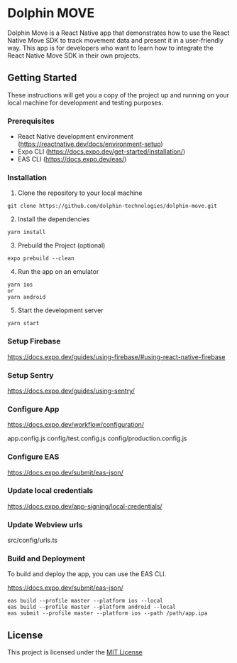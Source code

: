 # Dolphin MOVE

Dolphin Move is a React Native app that demonstrates how to use the React Native Move SDK to track movement data and present it in a user-friendly way. This app is for developers who want to learn how to integrate the React Native Move SDK in their own projects.

## Getting Started

These instructions will get you a copy of the project up and running on your local machine for development and testing purposes.

### Prerequisites

- React Native development environment (https://reactnative.dev/docs/environment-setup)
- Expo CLI (https://docs.expo.dev/get-started/installation/)
- EAS CLI (https://docs.expo.dev/eas/)

### Installation

1. Clone the repository to your local machine

```console
git clone https://github.com/dolphin-technologies/dolphin-move.git
```

2. Install the dependencies

```console
yarn install
```

3. Prebuild the Project (optional)

```console
expo prebuild --clean
```

4. Run the app on an emulator

```console
yarn ios
or
yarn android
```

5. Start the development server

```console
yarn start
```

### Setup Firebase

https://docs.expo.dev/guides/using-firebase/#using-react-native-firebase

### Setup Sentry

https://docs.expo.dev/guides/using-sentry/

### Configure App

https://docs.expo.dev/workflow/configuration/

app.config.js
config/test.config.js
config/production.config.js

### Configure EAS

https://docs.expo.dev/submit/eas-json/

### Update local credentials

https://docs.expo.dev/app-signing/local-credentials/

### Update Webview urls

src/config/urls.ts

### Build and Deployment

To build and deploy the app, you can use the EAS CLI.

https://docs.expo.dev/submit/eas-json/

```console
eas build --profile master --platform ios --local
eas build --profile master --platform android --local
eas submit --profile master --platform ios --path /path/app.ipa
```

## License

This project is licensed under the [MIT License](https://opensource.org/licenses/MIT)
